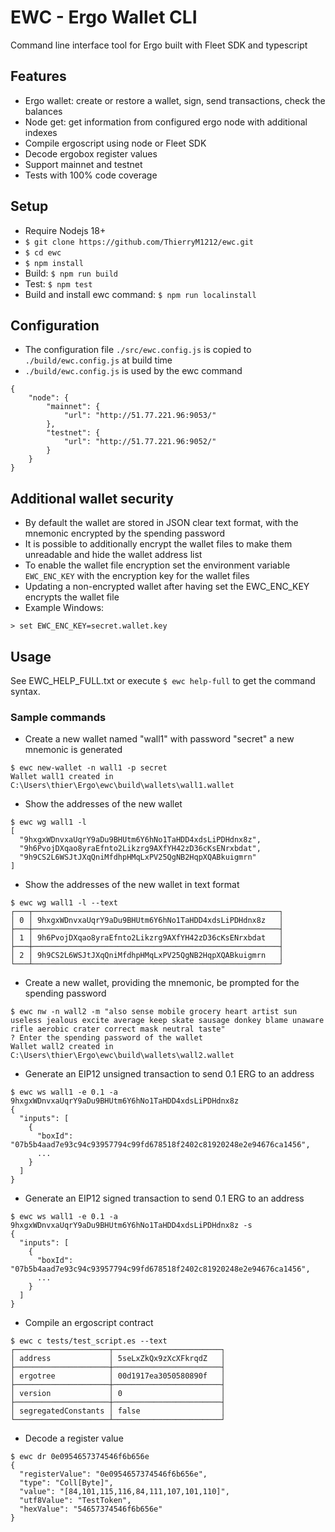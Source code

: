 # EWC - Ergo Wallet CLI
Command line interface tool for Ergo built with Fleet SDK and typescript

## Features
- Ergo wallet: create or restore a wallet, sign, send transactions, check the balances
- Node get: get information from configured ergo node with additional indexes
- Compile ergoscript using node or Fleet SDK
- Decode ergobox register values
- Support mainnet and testnet
- Tests with 100% code coverage

## Setup
- Require Nodejs 18+
- `$ git clone https://github.com/ThierryM1212/ewc.git`
- `$ cd ewc`
- `$ npm install`
- Build: `$ npm run build`
- Test: `$ npm test`
- Build and install ewc command: `$ npm run localinstall`

## Configuration
- The configuration file `./src/ewc.config.js` is copied to `./build/ewc.config.js` at build time
- `./build/ewc.config.js` is used by the ewc command
```
{
    "node": {
        "mainnet": {
            "url": "http://51.77.221.96:9053/"
        },
        "testnet": {
            "url": "http://51.77.221.96:9052/"
        }
    }
}
```

## Additional wallet security
- By default the wallet are stored in JSON clear text format, with the mnemonic encrypted by the spending password
- It is possible to additionally encrypt the wallet files to make them unreadable and hide the wallet address list
- To enable the wallet file encryption set the environment variable `EWC_ENC_KEY` with the encryption key for the wallet files
- Updating a non-encrypted wallet after having set the EWC_ENC_KEY encrypts the wallet file
- Example Windows:
```
> set EWC_ENC_KEY=secret.wallet.key
```

## Usage
See EWC_HELP_FULL.txt or execute `$ ewc help-full` to get the command syntax.

### Sample commands
- Create a new wallet named "wall1" with password "secret" a new mnemonic is generated
```
$ ewc new-wallet -n wall1 -p secret
Wallet wall1 created in C:\Users\thier\Ergo\ewc\build\wallets\wall1.wallet
```

- Show the addresses of the new wallet
```
$ ewc wg wall1 -l
[
  "9hxgxWDnvxaUqrY9aDu9BHUtm6Y6hNo1TaHDD4xdsLiPDHdnx8z",
  "9h6PvojDXqao8yraEfnto2Likzrg9AXfYH42zD36cKsENrxbdat",
  "9h9CS2L6WSJtJXqQniMfdhpHMqLxPV25QgNB2HqpXQABkuigmrn"
]
```

- Show the addresses of the new wallet in text format
```
$ ewc wg wall1 -l --text
┌───┬───────────────────────────────────────────────────────┐
│ 0 │ 9hxgxWDnvxaUqrY9aDu9BHUtm6Y6hNo1TaHDD4xdsLiPDHdnx8z   │
├───┼───────────────────────────────────────────────────────┤
│ 1 │ 9h6PvojDXqao8yraEfnto2Likzrg9AXfYH42zD36cKsENrxbdat   │
├───┼───────────────────────────────────────────────────────┤
│ 2 │ 9h9CS2L6WSJtJXqQniMfdhpHMqLxPV25QgNB2HqpXQABkuigmrn   │
└───┴───────────────────────────────────────────────────────┘
```

- Create a new wallet, providing the mnemonic, be prompted for the spending password
```
$ ewc nw -n wall2 -m "also sense mobile grocery heart artist sun useless jealous excite average keep skate sausage donkey blame unaware rifle aerobic crater correct mask neutral taste" 
? Enter the spending password of the wallet
Wallet wall2 created in C:\Users\thier\Ergo\ewc\build\wallets\wall2.wallet
```

- Generate an EIP12 unsigned transaction to send 0.1 ERG to an address
```
$ ewc ws wall1 -e 0.1 -a 9hxgxWDnvxaUqrY9aDu9BHUtm6Y6hNo1TaHDD4xdsLiPDHdnx8z 
{
  "inputs": [
    {
      "boxId": "07b5b4aad7e93c94c93957794c99fd678518f2402c81920248e2e94676ca1456",
      ...
    }
  ]
}
```

- Generate an EIP12 signed transaction to send 0.1 ERG to an address
```
$ ewc ws wall1 -e 0.1 -a 9hxgxWDnvxaUqrY9aDu9BHUtm6Y6hNo1TaHDD4xdsLiPDHdnx8z -s
{
  "inputs": [
    {
      "boxId": "07b5b4aad7e93c94c93957794c99fd678518f2402c81920248e2e94676ca1456",
      ...
    }
  ]
}
```

- Compile an ergoscript contract
```
$ ewc c tests/test_script.es --text
┌─────────────────────┬────────────────────────┐
│ address             │ 5seLxZkQx9zXcXFkrqdZ   │
├─────────────────────┼────────────────────────┤
│ ergotree            │ 00d1917ea3050580890f   │
├─────────────────────┼────────────────────────┤
│ version             │ 0                      │
├─────────────────────┼────────────────────────┤
│ segregatedConstants │ false                  │
└─────────────────────┴────────────────────────┘
```

- Decode a register value
```
$ ewc dr 0e0954657374546f6b656e        
{
  "registerValue": "0e0954657374546f6b656e",
  "type": "Coll[Byte]",
  "value": "[84,101,115,116,84,111,107,101,110]",
  "utf8Value": "TestToken",
  "hexValue": "54657374546f6b656e"
}
```
